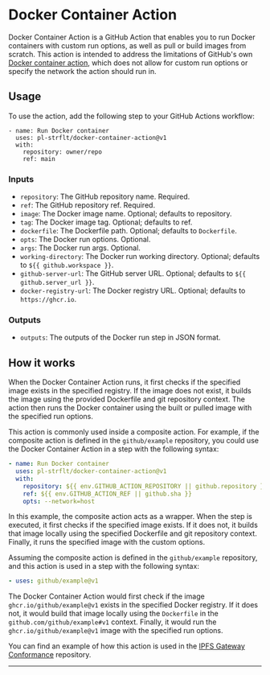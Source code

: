 # Docker Container Action

Docker Container Action is a GitHub Action that enables you to run Docker containers with custom run options, as well as pull or build images from scratch. This action is intended to address the limitations of GitHub's own [Docker container action](https://docs.github.com/en/actions/creating-actions/creating-a-docker-container-action), which does not allow for custom run options or specify the network the action should run in.

## Usage

To use the action, add the following step to your GitHub Actions workflow:

```
- name: Run Docker container
  uses: pl-strflt/docker-container-action@v1
  with:
    repository: owner/repo
    ref: main
```

### Inputs

* `repository`: The GitHub repository name. Required.
* `ref`: The GitHub repository ref. Required.
* `image`: The Docker image name. Optional; defaults to repository.
* `tag`: The Docker image tag. Optional; defaults to ref.
* `dockerfile`: The Dockerfile path. Optional; defaults to `Dockerfile`.
* `opts`: The Docker run options. Optional.
* `args`: The Docker run args. Optional.
* `working-directory`: The Docker run working directory. Optional; defaults to `${{ github.workspace }}`.
* `github-server-url`: The GitHub server URL. Optional; defaults to `${{ github.server_url }}`.
* `docker-registry-url`: The Docker registry URL. Optional; defaults to `https://ghcr.io`.

### Outputs

* `outputs`: The outputs of the Docker run step in JSON format.

## How it works

When the Docker Container Action runs, it first checks if the specified image exists in the specified registry. If the image does not exist, it builds the image using the provided Dockerfile and git repository context. The action then runs the Docker container using the built or pulled image with the specified run options.

This action is commonly used inside a composite action. For example, if the composite action is defined in the `github/example` repository, you could use the Docker Container Action in a step with the following syntax:

```yml
- name: Run Docker container
  uses: pl-strflt/docker-container-action@v1
  with:
    repository: ${{ env.GITHUB_ACTION_REPOSITORY || github.repository }}
    ref: ${{ env.GITHUB_ACTION_REF || github.sha }}
    opts: --network=host
```

In this example, the composite action acts as a wrapper. When the step is executed, it first checks if the specified image exists. If it does not, it builds that image locally using the specified Dockerfile and git repository context. Finally, it runs the specified image with the custom options.

Assuming the composite action is defined in the `github/example` repository, and this action is used in a step with the following syntax:

```yml
- uses: github/example@v1
```

The Docker Container Action would first check if the image `ghcr.io/github/example@v1` exists in the specified Docker registry. If it does not, it would build that image locally using the `Dockerfile` in the `github.com/github/example#v1` context. Finally, it would run the `ghcr.io/github/example@v1` image with the specified run options.

You can find an example of how this action is used in the [IPFS Gateway Conformance](https://github.com/ipfs/gateway-conformance/blob/main/.github/actions/test/action.yml) repository.

---
